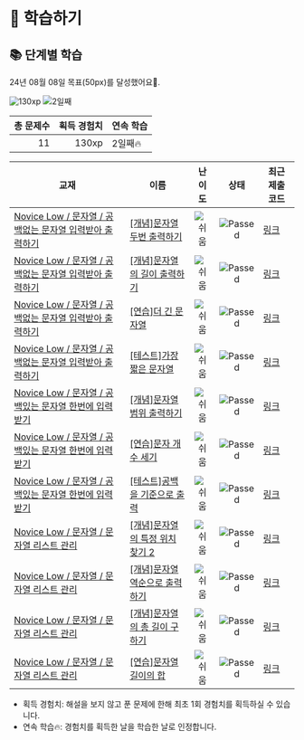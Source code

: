 # 📖 학습하기

## 📚 단계별 학습
24년 08월 08일 목표(50px)를 달성했어요🥳.

![130xp](https://img.shields.io/badge/EXP-130xp-%235cb85c.svg?for-the-badge)
![2일째](https://img.shields.io/badge/연속학습-2일째-%23E34F26.svg?for-the-badge)

|총 문제수|획득 경험치|연속 학습|
|---:|---:|---|
11|130xp|2일째🔥|

|교재|이름|난이도|상태|최근 제출 코드|
|---|---|:---:|:---:|---|
|[Novice Low / 문자열 / 공백없는 문자열 입력받아 출력하기](https://www.codetree.ai/missions?missionId=4)|[[개념]문자열 두번 출력하기](https://www.codetree.ai/missions/4/problems/print-string-twice)|![쉬움][easy]|![Passed][passed]|[링크](https://github.com/jyoung19/codetree-TILs/blob/main/240808/%EB%AC%B8%EC%9E%90%EC%97%B4%20%EB%91%90%EB%B2%88%20%EC%B6%9C%EB%A0%A5%ED%95%98%EA%B8%B0/print-string-twice.py)|
|[Novice Low / 문자열 / 공백없는 문자열 입력받아 출력하기](https://www.codetree.ai/missions?missionId=4)|[[개념]문자열의 길이 출력하기](https://www.codetree.ai/missions/4/problems/print-string's-range)|![쉬움][easy]|![Passed][passed]|[링크](https://github.com/jyoung19/codetree-TILs/blob/main/240808/%EB%AC%B8%EC%9E%90%EC%97%B4%EC%9D%98%20%EA%B8%B8%EC%9D%B4%20%EC%B6%9C%EB%A0%A5%ED%95%98%EA%B8%B0/print-string's-range.py)|
|[Novice Low / 문자열 / 공백없는 문자열 입력받아 출력하기](https://www.codetree.ai/missions?missionId=4)|[[연습]더 긴 문자열](https://www.codetree.ai/missions/4/problems/longer-string)|![쉬움][easy]|![Passed][passed]|[링크](https://github.com/jyoung19/codetree-TILs/blob/main/240808/%EB%8D%94%20%EA%B8%B4%20%EB%AC%B8%EC%9E%90%EC%97%B4/longer-string.py)|
|[Novice Low / 문자열 / 공백없는 문자열 입력받아 출력하기](https://www.codetree.ai/missions?missionId=4)|[[테스트]가장 짧은 문자열](https://www.codetree.ai/missions/4/problems/shortest-string)|![쉬움][easy]|![Passed][passed]|[링크](https://github.com/jyoung19/codetree-TILs/blob/main/240808/%EA%B0%80%EC%9E%A5%20%EC%A7%A7%EC%9D%80%20%EB%AC%B8%EC%9E%90%EC%97%B4/shortest-string.py)|
|[Novice Low / 문자열 / 공백있는 문자열 한번에 입력받기](https://www.codetree.ai/missions?missionId=4)|[[개념]문자열 범위 출력하기](https://www.codetree.ai/missions/4/problems/print-string-in-range)|![쉬움][easy]|![Passed][passed]|[링크](https://github.com/jyoung19/codetree-TILs/blob/main/240808/%EB%AC%B8%EC%9E%90%EC%97%B4%20%EB%B2%94%EC%9C%84%20%EC%B6%9C%EB%A0%A5%ED%95%98%EA%B8%B0/print-string-in-range.py)|
|[Novice Low / 문자열 / 공백있는 문자열 한번에 입력받기](https://www.codetree.ai/missions?missionId=4)|[[연습]문자 개수 세기](https://www.codetree.ai/missions/4/problems/count-char)|![쉬움][easy]|![Passed][passed]|[링크](https://github.com/jyoung19/codetree-TILs/blob/main/240808/%EB%AC%B8%EC%9E%90%20%EA%B0%9C%EC%88%98%20%EC%84%B8%EA%B8%B0/count-char.py)|
|[Novice Low / 문자열 / 공백있는 문자열 한번에 입력받기](https://www.codetree.ai/missions?missionId=4)|[[테스트]공백을 기준으로 출력](https://www.codetree.ai/missions/4/problems/output-based-on-space)|![쉬움][easy]|![Passed][passed]|[링크](https://github.com/jyoung19/codetree-TILs/blob/main/240808/%EA%B3%B5%EB%B0%B1%EC%9D%84%20%EA%B8%B0%EC%A4%80%EC%9C%BC%EB%A1%9C%20%EC%B6%9C%EB%A0%A5/output-based-on-space.py)|
|[Novice Low / 문자열 / 문자열 리스트 관리](https://www.codetree.ai/missions?missionId=4)|[[개념]문자열의 특정 위치 찾기 2](https://www.codetree.ai/missions/4/problems/find-specific-location-in-spring-2)|![쉬움][easy]|![Passed][passed]|[링크](https://github.com/jyoung19/codetree-TILs/blob/main/240808/%EB%AC%B8%EC%9E%90%EC%97%B4%EC%9D%98%20%ED%8A%B9%EC%A0%95%20%EC%9C%84%EC%B9%98%20%EC%B0%BE%EA%B8%B0%202/find-specific-location-in-spring-2.py)|
|[Novice Low / 문자열 / 문자열 리스트 관리](https://www.codetree.ai/missions?missionId=4)|[[개념]문자열 역순으로 출력하기](https://www.codetree.ai/missions/4/problems/print-string-in-reverse)|![쉬움][easy]|![Passed][passed]|[링크](https://github.com/jyoung19/codetree-TILs/blob/main/240808/%EB%AC%B8%EC%9E%90%EC%97%B4%20%EC%97%AD%EC%88%9C%EC%9C%BC%EB%A1%9C%20%EC%B6%9C%EB%A0%A5%ED%95%98%EA%B8%B0/print-string-in-reverse.py)|
|[Novice Low / 문자열 / 문자열 리스트 관리](https://www.codetree.ai/missions?missionId=4)|[[개념]문자열의 총 길이 구하기](https://www.codetree.ai/missions/4/problems/find-the-length-of-the-string)|![쉬움][easy]|![Passed][passed]|[링크](https://github.com/jyoung19/codetree-TILs/blob/main/240808/%EB%AC%B8%EC%9E%90%EC%97%B4%EC%9D%98%20%EC%B4%9D%20%EA%B8%B8%EC%9D%B4%20%EA%B5%AC%ED%95%98%EA%B8%B0/find-the-length-of-the-string.py)|
|[Novice Low / 문자열 / 문자열 리스트 관리](https://www.codetree.ai/missions?missionId=4)|[[연습]문자열 길이의 합](https://www.codetree.ai/missions/4/problems/sum-length-of-string)|![쉬움][easy]|![Passed][passed]|[링크](https://github.com/jyoung19/codetree-TILs/blob/main/240808/%EB%AC%B8%EC%9E%90%EC%97%B4%20%EA%B8%B8%EC%9D%B4%EC%9D%98%20%ED%95%A9/sum-length-of-string.py)|


* 획득 경험치: 해설을 보지 않고 푼 문제에 한해 최초 1회 경험치를 획득하실 수 있습니다.
* 연속 학습🔥: 경험치를 획득한 날을 학습한 날로 인정합니다.










[b5]: https://img.shields.io/badge/Bronze_5-%235D3E31.svg
[b4]: https://img.shields.io/badge/Bronze_4-%235D3E31.svg
[b3]: https://img.shields.io/badge/Bronze_3-%235D3E31.svg
[b2]: https://img.shields.io/badge/Bronze_2-%235D3E31.svg
[b1]: https://img.shields.io/badge/Bronze_1-%235D3E31.svg
[s5]: https://img.shields.io/badge/Silver_5-%23394960.svg
[s4]: https://img.shields.io/badge/Silver_4-%23394960.svg
[s3]: https://img.shields.io/badge/Silver_3-%23394960.svg
[s2]: https://img.shields.io/badge/Silver_2-%23394960.svg
[s1]: https://img.shields.io/badge/Silver_1-%23394960.svg
[g5]: https://img.shields.io/badge/Gold_5-%23FFC433.svg
[g4]: https://img.shields.io/badge/Gold_4-%23FFC433.svg
[g3]: https://img.shields.io/badge/Gold_3-%23FFC433.svg
[g2]: https://img.shields.io/badge/Gold_2-%23FFC433.svg
[g1]: https://img.shields.io/badge/Gold_1-%23FFC433.svg
[p5]: https://img.shields.io/badge/Platinum_5-%2376DDD8.svg
[p4]: https://img.shields.io/badge/Platinum_4-%2376DDD8.svg
[p3]: https://img.shields.io/badge/Platinum_3-%2376DDD8.svg
[p2]: https://img.shields.io/badge/Platinum_2-%2376DDD8.svg
[p1]: https://img.shields.io/badge/Platinum_1-%2376DDD8.svg
[passed]: https://img.shields.io/badge/Passed-%23009D27.svg
[failed]: https://img.shields.io/badge/Failed-%23D24D57.svg
[easy]: https://img.shields.io/badge/쉬움-%235cb85c.svg?for-the-badge
[medium]: https://img.shields.io/badge/보통-%23FFC433.svg?for-the-badge
[hard]: https://img.shields.io/badge/어려움-%23D24D57.svg?for-the-badge